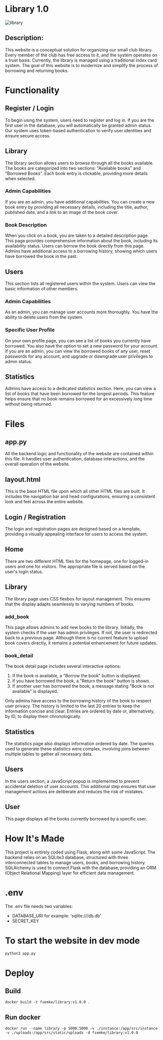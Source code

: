 # Library 1.0
![library](https://github.com/fsemke/library_website/assets/94831163/aeddf840-cad3-49c9-a15c-a359b1fca7ae)

## Description:
This website is a conceptual solution for organizing our small club library. Every member of the club has free access to it, and the system operates on a trust basis. Currently, the library is managed using a traditional index card system. The goal of this website is to modernize and simplify the process of borrowing and returning books.

# Functionality

## Register / Login
To begin using the system, users need to register and log in. If you are the first user in the database, you will automatically be granted admin status. Our system uses token-based authentication to verify user identities and ensure secure access.

## Library
The library section allows users to browse through all the books available. The books are categorized into two sections: "Available books" and "Borrowed Books". Each book entry is clickable, providing more details when selected.

### Admin Capabilities
If you are an admin, you have additional capabilities. You can create a new book entry by providing all necessary details, including the title, author, published date, and a link to an image of the book cover.

### Book Description
When you click on a book, you are taken to a detailed description page. This page provides comprehensive information about the book, including its availability status. Users can borrow the book directly from this page. Admins have additional access to a borrowing history, showing which users have borrowed the book in the past.

## Users
This section lists all registered users within the system. Users can view the basic information of other members.

### Admin Capabilities
As an admin, you can manage user accounts more thoroughly. You have the ability to delete users from the system.

### Specific User Profile
On your own profile page, you can see a list of books you currently have borrowed. You also have the option to set a new password for your account. If you are an admin, you can view the borrowed books of any user, reset passwords for any account, and upgrade or downgrade user privileges to admin status.

## Statistics
Admins have access to a dedicated statistics section. Here, you can view a list of books that have been borrowed for the longest periods. This feature helps ensure that no book remains borrowed for an excessively long time without being returned.

# Files

## app.py
All the backend logic and functionality of the website are contained within this file. It handles user authentication, database interactions, and the overall operation of the website.

## layout.html
This is the base HTML file upon which all other HTML files are built. It includes the navigation bar and head configurations, ensuring a consistent look and feel across the entire website.

## Login / Registration
The login and registration pages are designed based on a template, providing a visually appealing interface for users to access the system.

## Home
There are two different HTML files for the homepage, one for logged-in users and one for visitors. The appropriate file is served based on the user's login status.

## Library
The library page uses CSS flexbox for layout management. This ensures that the display adapts seamlessly to varying numbers of books.

### add_book
This page allows admins to add new books to the library. Initially, the system checks if the user has admin privileges. If not, the user is redirected back to a previous page. Although there is no current feature to upload book covers directly, it remains a potential enhancement for future updates.

### book_detail
The book detail page includes several interactive options:
1. If the book is available, a "Borrow the book" button is displayed.
2. If you have borrowed the book, a "Return the book" button is shown.
3. If another user has borrowed the book, a message stating "Book is not available" is displayed.

Only admins have access to the borrowing history of the book to respect user privacy. The history is limited to the last 20 entries to keep the information concise and clear. Entries are ordered by date or, alternatively, by ID, to display them chronologically.

## Statistics
The statistics page also displays information ordered by date. The queries used to generate these statistics were complex, involving joins between multiple tables to gather all necessary data.

## Users
In the users section, a JavaScript popup is implemented to prevent accidental deletion of user accounts. This additional step ensures that user management actions are deliberate and reduces the risk of mistakes.

## User
This page displays all the books currently borrowed by a specific user.

# How It's Made
This project is entirely coded using Flask, along with some JavaScript. The backend relies on an SQLite3 database, structured with three interconnected tables to manage users, books, and borrowing history. SQLAlchemy is used to connect Flask with the database, providing an ORM (Object Relational Mapping) layer for efficient data management.

# .env
The .env file needs two variables:
- DATABASE_URI for example: 'sqlite:///db.db'
- SECRET_KEY

# To start the website in dev mode
``python3 app.py``

# Deploy
## Build
``docker build -t fsemke/library:v1.0.0 .``

## Run docker
``docker run --name library -p 5000:5000 -v ./instance:/app/src/instance -v ./uploads:/app/src/static/uploads -d fsemke/library:v1.0.0``

